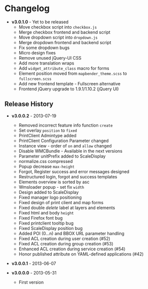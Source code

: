 # Changelog
* **v3.0.1.0** - Yet to be released
  - Move checkbox script into `checkbox.js`
  - Merge checkbox frontend and backend script
  - Move dropdown script into `dropdown.js`
  - Merge dropdown frontend and backend script
  - Fix some dropdown bugs
  - Micro design fixes
  - Remove unused jQuery-UI CSS
  - Add more translation wraps
  - Add `widget_attribute_class` macro for forms
  - Element position moved from `mapbender_theme.scss` to `fullscreen.scss`
  - Add new frontend template - Fullscreen alternative
  - Frontend jQuery upgrade to 1.9.1/1.10.2 (jQuery UI)

## Release History

* **v3.0.0.2** - 2013-07-19
  - Removed incorrect feature info function `create`
  - Set overlay `position` to `fixed`
  - PrintClient Admintype added
  - PrintClient Configuration Parameter changed
  - Instance view - order of `on` and `allow` changed
  - Disable WMCBundle - Available in the next versions
  - Parameter unitPrefix added to ScaleDisplay
  - normalize.css compressed
  - Popup decrease `max-height`
  - Forgot, Register success and error messages designed
  - Restructured login, forgot and success templates
  - Elements overview is sorted by asc
  - Wmsloader popup - set fix `width`
  - Design added to ScaleDisplay
  - Fixed manager logo positioning
  - Fixed design of print client and map forms
  - Fixed double *delete* label at layers and elements
  - Fixed html and body `height`
  - Fixed Firefox font bug
  - Fixed printclient tooltip bug
  - Fixed ScaleDisplay position bug
  - Added POI (0...n) and BBOX URL parameter handling
  - Fixed ACL creation during user creation (#52)
  - Fixed ACL creation during group creation (#53)
  - Enhanced ACL creation during service creation (#54)
  - Honor published attribute on YAML-defined applications (#42)

* **v3.0.0.1** - 2013-06-07

* **v3.0.0.0** - 2013-05-31
  - First version
